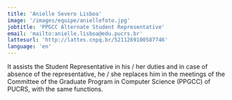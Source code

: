 ```yaml
---
title: 'Anielle Severo Lisboa'
image: '/images/equipe/aniellefoto.jpg'
jobtitle: 'PPGCC Alternate Student Representative'
email: 'mailto:anielle.lisboa@edu.pucrs.br'
lattesurl: 'http://lattes.cnpq.br/5211269100587746'
language: 'en'
---
```


It assists the Student Representative in his / her duties and in case of absence of the representative, he / she replaces him in the meetings of the Committee of the Graduate Program in Computer Science (PPGCC) of PUCRS, with the same functions.
